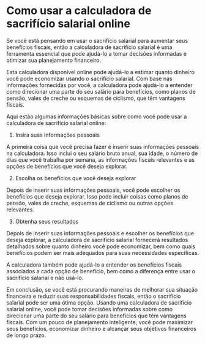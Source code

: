Como usar a calculadora de sacrifício salarial online
=====================================================

Se você está pensando em usar o sacrifício salarial para aumentar seus benefícios fiscais, então a calculadora de sacrifício salarial é uma ferramenta essencial que pode ajudá-lo a tomar decisões informadas e otimizar sua planejamento financeiro.

Esta calculadora disponível online pode ajudá-lo a estimar quanto dinheiro você pode economizar usando o sacrifício salarial. Com base nas informações fornecidas por você, a calculadora pode ajudá-lo a entender como direcionar uma parte do seu salário para benefícios, como planos de pensão, vales de creche ou esquemas de ciclismo, que têm vantagens fiscais.

Aqui estão algumas informações básicas sobre como você pode usar a calculadora de sacrifício salarial online:

1. Insira suas informações pessoais

A primeira coisa que você precisa fazer é inserir suas informações pessoais na calculadora. Isso inclui o seu salário bruto anual, sua idade, o número de dias que você trabalha por semana, as informações fiscais relevantes e as opções de benefícios que você deseja explorar.

2. Escolha os benefícios que você deseja explorar

Depois de inserir suas informações pessoais, você pode escolher os benefícios que deseja explorar. Isso pode incluir coisas como planos de pensão, vales de creche, esquemas de ciclismo ou outras opções relevantes.

3. Obtenha seus resultados

Depois de inserir suas informações pessoais e escolher os benefícios que deseja explorar, a calculadora de sacrifício salarial fornecerá resultados detalhados sobre quanto dinheiro você pode economizar, bem como quais benefícios podem ser mais adequados para suas necessidades específicas.

A calculadora também pode ajudá-lo a entender os benefícios fiscais associados a cada opção de benefício, bem como a diferença entre usar o sacrifício salarial e não usá-lo.

Em conclusão, se você está procurando maneiras de melhorar sua situação financeira e reduzir suas responsabilidades fiscais, então o sacrifício salarial pode ser uma ótima opção. Usando uma calculadora de sacrifício salarial online, você pode tomar decisões informadas sobre como direcionar uma parte do seu salário para benefícios que têm vantagens fiscais. Com um pouco de planejamento inteligente, você pode maximizar seus benefícios, economizar dinheiro e alcançar seus objetivos financeiros de longo prazo.